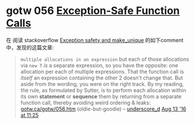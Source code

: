 # gotw 056 [Exception-Safe Function Calls](http://www.gotw.ca/gotw/056.htm) 

在 阅读 stackoverflow [Exception safety and make_unique](https://stackoverflow.com/questions/19472550/exception-safety-and-make-unique) 的如下comment中，发现的这篇文章:



> `multiple allocations in an expression` but each of those allocations via `new T` *is* a separate expression, so you have the opposite: one allocation per each of multiple expressions. That the function call is *itself* an expression containing the other 2 doesn't change that. But aside from the wording, you were on the right track. By my reading, the rule, as formulated by Sutter, is to perform each allocation within its own **statement** or **sequence** them by returning from a separate function call, thereby avoiding weird ordering & leaks: [gotw.ca/gotw/056.htm](http://www.gotw.ca/gotw/056.htm) (oldie-but-goodie) – [underscore_d](https://stackoverflow.com/users/2757035/underscore-d) [Aug 13 '16 at 11:25](https://stackoverflow.com/questions/19472550/exception-safety-and-make-unique/19472607#comment65220154_19472550) 